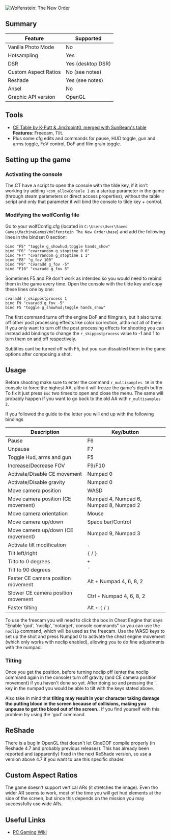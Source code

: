 ![Wolfenstein: The New Order](\Images\wolfenstein_the_new_order.png "Shot by Originalnicodr")
 
## Summary
 
Feature | Supported
--|--
Vanilla Photo Mode | No
Hotsampling | Yes
DSR | Yes (desktop DSR)
Custom Aspect Ratios | No (see notes)
Reshade | Yes (see notes)
Ansel | No
Graphic API version | OpenGL
 
## Tools
 
* [CE Table by K-Putt & Jim2point0, merged with SunBeam's table](\CheatTables\wolfenstein_the_new_order.CT)  
**Features**: Freecam, Tilt.
* Plus some cfg edits and commands for pause, HUD toggle, gun and arms toggle, FoV control, DoF and film grain toggle.
 
## Setting up the game
 
### Activating the console
The CT have a script to open the console with the tilde key, if it isn't working try adding `+com_allowConsole 1` as a startup parameter in the game (through steam parameters or direct access properties), without the table script and only that parameter it will bind the console to tilde key + control.
 
### Modifying the wolfConfig file
 
Go to your wolfConfig.cfg (located in `C:\Users\User\Saved Games\MachineGames\Wolfenstein The New Order\base`) and add the following lines in the bindset 0 section:
 
```
bind "F5" "toggle g_showhud;toggle hands_show"
bind "F6" "cvarrandom g_stoptime 0 0"
bind "F7" "cvarrandom g_stoptime 1 1"
bind "F8" "g_fov 100"
bind "F9" "cvaradd g_fov -5"
bind "F10" "cvaradd g_fov 5"
```
 
Sometimes F5 and F9 don't work as intended so you would need to rebind them in the game every time. Open the console with the tilde key and copy these lines one by one:
 
```
cvaradd r_skippostprocess 1
bind F9 "cvaradd g_fov -5"
bind F5 "toggle g_showhud;toggle hands_show"
```
 
The first command turns off the engine DoF and filmgrain, but it also turns off other post processing effects like color correction, altho not all of them. If you only want to turn off the post processing effects for shooting you can instead add bindings to change the `r_skippostprocess` value to -1 and 1 to turn them on and off respectively.
 
Subtitles cant be turned off with F5, but you can dissabled them in the game options after composing a shot.
 
## Usage
 
Before shooting make sure to enter the command `r_multisamples 16` in the console to force the highest AA, altho it will freeze the game's depth buffer. To fix it just press `Esc` two times to open and close the menu. The same will probably happen if you want to go back to the old AA with `r_multisamples 2`.
 
 
If you followed the guide to the letter you will end up with the following bindings
 
Description | Key/button 
--|--
Pause | F6
Unpause | F7
Toggle Hud, arms and gun | F5
Increase/Decrease FOV | F9/F10
Activate/Disable CE movement | Numpad 0
Activate/Disable gravity | Numpad 0
Move camera position| WASD
Move camera position (CE movement) | Numpad 4, Numpad 6, Numpad 8, Numpad 2
Move camera orientation| Mouse
Move camera up/down | Space bar/Control
Move camera up/down (CE movement)| Numpad 9, Numpad 3
Activate tilt modification | `.`
Tilt left/right | `{` / `}`
Tilto to 0 degrees | `+`
Tilt to 90 degrees | `´`
Faster CE camera position movement | Alt + Numpad 4, 6, 8, 2
Slower CE camera position movement | Ctrl + Numpad 4, 6, 8, 2
Faster tilting | Alt + `{` / `}`
 
To use the freecam you will need to click the box in Cheat Engine that says "Enable 'god', 'noclip', 'notarget', console commands" so you can use the `noclip` command, which will be used as the freecam. Use the WASD keys to set up the shot and press Numpad 0 to activate the cheat engine movement (which only works with noclip enabled), allowing you to do fine adjustments with the numpad.
 
### Tilting
 
Once you get the position, before turning noclip off (enter the noclip command again in the console) turn off gravity (and CE camera position movement) if you haven't done so yet. After doing so and pressing the '.' key in the numpad you would be able to tilt with the keys stated above. 
 
Also take in mind that **tilting may result in your character taking damage tho putting blood in the screen because of collisions, making you unpause to get the blood out of the screen.**. If you find yourself with this problem try using the 'god' command.
 
 
 
 
## ReShade
 
There is a bug in OpenGL that doesn't let CineDOF compile properly (in Reshade 4.7 and probably previous releases). This has already been reported and (apparently) fixed in the next ReShade version, so use a version above 4.7 if you want to use this specific shader.
 
 
 
## Custom Aspect Ratios 
 
The game doesn't support vertical ARs (it stretches the image). Even tho wider AR seems to work, most of the time you will get hud elements at the side of the screen, but since this depends on the mission you may successfully use wide ARs.
 
## Useful Links
 
* [PC Gaming Wiki](https://www.pcgamingwiki.com/wiki/Wolfenstein:_The_New_Order)